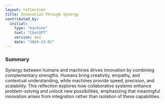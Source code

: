 ```yaml
---
layout: reflection
title: Innovation Through Synergy
contributed_by:
  initial:
    type: "machine"
    tool: "ChatGPT"
    version: 4o1
    date: "2024-12-01"
---
```


### Summary

Synergy between humans and machines drives innovation by combining complementary strengths. Humans bring creativity, empathy, and contextual understanding, while machines provide speed, precision, and scalability. This reflection explores how collaborative systems enhance problem-solving and unlock new possibilities, emphasizing that meaningful innovation arises from integration rather than isolation of these capabilities.

